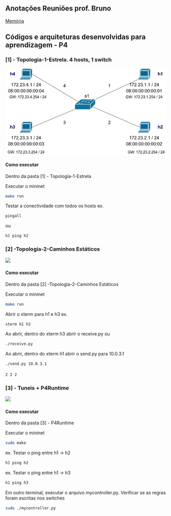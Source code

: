 ## Anotações Reuniões prof. Bruno
[Memória](https://fragrant-acoustic-8d1.notion.site/Mem-ria-Reuni-es-Wesley-PHD-01872e68357d4af9bce0dce1ef60445e)



## Códigos e arquiteturas desenvolvidas para aprendizagem - P4



### [1] - Topologia-1-Estrela. 4 hosts, 1 switch
![](https://raw.githubusercontent.com/wesleytessaro/Cmbr-DT/main/%5B1%5D%20-%20Topologia-1-Estrela/pod-topo/Topologia1.jpg)

#### Como executar

Dentro da pasta [1] - Topologia-1-Estrela

Executar o mininet
```sh
make run
```

Testar a conectividade com todos os hosts
ex.
```sh
pingall
```

ou 
```sh
h1 ping h2
```


### [2] -Topologia-2-Caminhos Estáticos
![](https://github.com/wesleytessaro/Cmbr-DT/blob/main/%5B2%5D%20-Topologia-2-Caminhos%20Est%C3%A1ticos/Caminhos.jpg)


#### Como executar

Dentro da pasta [2] -Topologia-2-Caminhos Estáticos

Executar o mininet
```sh
make run
```

Abrir o xterm para h1 e h3
ex.
```sh
xterm h1 h3
```

Ao abrir, dentro do xterm h3 abrir o receive.py
ou 
```sh
./receive.py
```

Ao abrir, dentro do xterm h1 abrir o send.py para 10.0.3.1
```sh
./send.py 10.0.3.1

2 2 2
```

### [3] - Tuneis + P4Runtime
![](https://github.com/wesleytessaro/Cmbr-DT/blob/main/%5B3%5D%20-%20P4Runtime/Esquematico.runtime2.png)


#### Como executar

Dentro da pasta [3] - P4Runtime

Executar o mininet
```sh
sudo make
```

ex. Testar o ping entre h1 -> h2
```sh
h1 ping h2
```

ex. Testar o ping entre h1 -> h3
```sh
h1 ping h3
```

Em outro terminal, executar o arquivo mycontroller.py. Verificar se as regras foram escritas nos switches
```sh
sudo ./mycontroller.py
```


